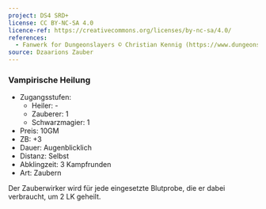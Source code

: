 ```yaml
---
project: DS4 SRD+
license: CC BY-NC-SA 4.0
licence-ref: https://creativecommons.org/licenses/by-nc-sa/4.0/
references: 
  - Fanwerk for Dungeonslayers © Christian Kennig (https://www.dungeonslayers.net/)
source: Dzaarions Zauber
---
```


### Vampirische Heilung

- Zugangsstufen:
  - Heiler: -
  - Zauberer: 1
  - Schwarzmagier: 1
- Preis: 10GM
- ZB: +3
- Dauer: Augenblicklich
- Distanz: Selbst
- Abklingzeit: 3 Kampfrunden
- Art: Zaubern

Der Zauberwirker wird für jede eingesetzte Blutprobe, die er dabei verbraucht, um 2 LK geheilt.

